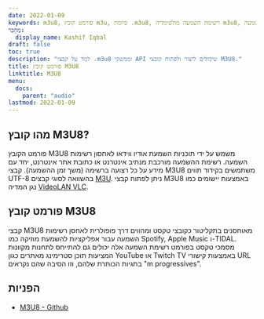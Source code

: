 ```yaml
---
date: 2022-01-09
keywords: m3u8, פורמט קובץ m3u, סיומת .m3u8, רשימת השמעה מולטימדיה m3u8, פורמט רשימת השמעה m3u8
מְחַבֵּר:
  display_name: Kashif Iqbal
draft: false
toc: true
description: "למד על קבצי .m3u8 וממשקי API שיכולים ליצור ולפתוח קובצי M3U8."
title: פורמט קובץ M3U8
linktitle: M3U8
menu:
  docs:
    parent: "audio"
lastmod: 2022-01-09
---
```


## מהו קובץ M3U8?

פורמט הקובץ M3U8 משמש על ידי תוכניות השמעת אודיו ווידאו לאחסון רשימות השמעה. רשימת ההשמעה מורכבת מנתיב אינטרנט או כתובת אתר אינטרנט, יחד עם מידע על כל רצועה ברשימה (משך זמן ההשמעה). קבצי M3U8 משתמשים בקידוד תווים UTF-8 בהשוואה לסוגי קבצים [M3U](/he/audio/m3u/). ניתן לפתוח קבצי M3U8 באמצעות יישומים כמו נגן המדיה [VideoLAN VLC](https://www.videolan.org/vlc/features.html).

## פורמט קובץ M3U8

קבצי M3U8 מאוחסנים בתקליטור כקובצי טקסט ומהווים דרך פופולרית לאחסן רשימות השמעה עבור אפליקציות להשמעת מוזיקה כמו Spotify, Apple Music ו-TIDAL. מסמכי טקסט בפורמט רשימת השמעה אלה יכולים גם להתייחס לתחנות מקוונות המציעות תוכן סטרימינג מאתרים כגון YouTube או Twitch TV באמצעות קישורי URL בתגיות הכותרת שלהם, וזו הסיבה שהם נקראים "m progressives".

## הפניות ##

- [M3U8 - Github](https://gist.github.com/primaryobjects/7423d7982656a31e72542f60d30f9d30)


